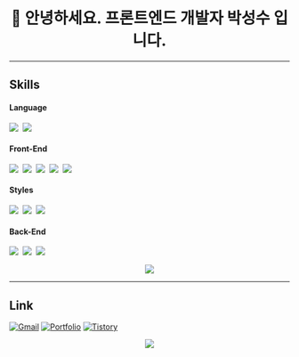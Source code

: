 <h1 align="center">👋 안녕하세요. 프론트엔드 개발자 박성수 입니다.</h1>

---

## Skills
<div>
  <h4>Language</h4>
  <img src="https://img.shields.io/badge/javascript-20232a.svg?style=for-the-badge&logo=javascript&logoColor=F7DF1E" />&nbsp
  <img src="https://img.shields.io/badge/typescript-20232a.svg?style=for-the-badge&logo=typescript&logoColor=3178C6" />&nbsp
</div>

<div>
  <h4>Front-End</h4>
  <img src="https://img.shields.io/badge/react-20232a.svg?style=for-the-badge&logo=react&logoColor=61DAFB" />&nbsp
  <img src="https://img.shields.io/badge/next.js-20232a.svg?style=for-the-badge&logo=nextdotjs&logoColor=000000" />&nbsp
  <img src="https://img.shields.io/badge/Redux-20232a.svg?style=for-the-badge&logo=redux&logoColor=764ABC" />&nbsp
  <img src="https://img.shields.io/badge/Recoil-20232a.svg?style=for-the-badge&logo=recoil&logoColor=white" />&nbsp
  <img src="https://img.shields.io/badge/Tanstack Query-20232a.svg?style=for-the-badge&logo=reactquery&logoColor=FF4154" />&nbsp
</div>

<div>
  <h4>Styles</h4>
  <img src="https://img.shields.io/badge/styled--components-20232a.svg?style=for-the-badge&logo=styled-components&logoColor=ffd35b" />&nbsp
  <img src="https://img.shields.io/badge/tailwindcss-20232a.svg?style=for-the-badge&logo=tailwind-css&logoColor=white" />&nbsp
  <img src="https://img.shields.io/badge/sass-20232a.svg?style=for-the-badge&logo=sass&logoColor=CC6699" />&nbsp
</div>

<div>
  <h4>Back-End</h4>
  <img src="https://img.shields.io/badge/express.js-20232a.svg?style=for-the-badge&logo=express&logoColor=000000" />&nbsp
  <img src="https://img.shields.io/badge/firebase-20232a.svg?style=for-the-badge&logo=firebase&logoColor=DD2C00" />&nbsp
  <img src="https://img.shields.io/badge/mongodb-20232a.svg?style=for-the-badge&logo=mongodb&logoColor=47A248" />&nbsp
</div>

<p align="center">
  <img src="https://github-readme-stats.vercel.app/api/top-langs/?username=ghida5130&layout=compact" />
</p>

---

## Link
[![Gmail](https://img.shields.io/badge/Gmail-D14836?style=for-the-badge&logo=gmail&logoColor=white)](mailto:ghida5130@gmail.com)
[![Portfolio](https://img.shields.io/badge/Portfolio-000000?style=for-the-badge&logo=About.me&logoColor=white)](https://comma-bice.vercel.app/)
[![Tistory](https://img.shields.io/badge/Tistory-000000?style=for-the-badge&logo=Tistory&logoColor=white)](https://cstelladev.tistory.com/)

<p align="center">
  <img src="https://capsule-render.vercel.app/api?type=waving&color=auto&height=150&section=footer" />
</p>




<!--
**ghida5130/ghida5130** is a ✨ _special_ ✨ repository because its `README.md` (this file) appears on your GitHub profile.

Here are some ideas to get you started:

- 🔭 I’m currently working on ...
- 🌱 I’m currently learning ...
- 👯 I’m looking to collaborate on ...
- 🤔 I’m looking for help with ...
- 💬 Ask me about ...
- 📫 How to reach me: ...
- 😄 Pronouns: ...
- ⚡ Fun fact: ...
-->
